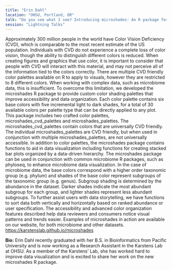 ```yaml
---
title: "Erin Dahl"
location: "OHSU, Portland, OR"
talk: "Do you see what I see? Introducing microshades: An R package for improving color accessibility and organization of complex data"
session: "Lightning Talks"
---
```


Approximately 300 million people in the world have Color Vision Deficiency (CVD), which is comparable to the most recent estimate of the US population. Individuals with CVD do not experience a complete loss of color vision, though the ability to distinguish different colors is reduced.  When creating  figures and graphics that use color, it is important to consider that people with CVD will interact with this material, and may not perceive all of the information tied to the colors correctly.  There are multiple CVD friendly color palettes available on R to apply to visuals, however they are restricted to 8 different colors.  When working with complex data, such as microbiome data, this is insufficient. To overcome this limitation, we developed the microshades R package to provide custom color shading palettes that improve accessibility and data organization. Each color palette contains six base colors with five incremental light to dark shades, for a total of 30 available colors per palette type that can be directly applied to any plot. This package includes two crafted color palettes,  microshades_cvd_palettes and microshades_palettes.   The microshades_cvd_palettes contain colors that are universally CVD friendly. The individual microshades_palettes are CVD friendly, but when used in conjunction with multiple microshades_palettes, are not universally accessible. In addition to color palettes, the microshades package contains functions to aid in data visualization including functions for creating stacked bar plots organized by a data-driven hierarchy. The microshades package can be used in conjunction with common microbiome R packages, such as phyloseq, to enhance microbiome data visualization. In the case of microbiome data, the base colors correspond with a higher order taxonomic group (e.g. phylum) and shades of the base color represent subgroups of the taxonomic group (e.g. genus). Subgroup shading is determined by the abundance in the dataset. Darker shades indicate the most abundant subgroup for each group, and lighter shades represent less abundant subgroups. To further assist users with data storytelling, we have functions to sort data both vertically and horizontally based on ranked abundance or user specification.  The accessibility and advanced color organization features described help data reviewers and consumers notice visual patterns and trends easier. Examples of microshades in action are available on our website, for both microbiome and other datasets. https://karstenslab.github.io/microshades

__Bio:__ Erin Dahl recently graduated with her B.S. in Bioinformatics from Pacific University and is now working as a Research Assistant in the Karstens Lab at OHSU. As a member of the Karstens’ Lab, she has worked hard to improve data visualization and is excited to share her work on the new microshades R package.
